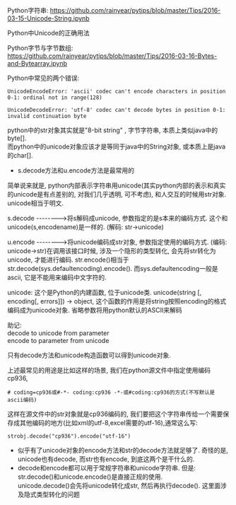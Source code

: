 Python字符串: https://github.com/rainyear/pytips/blob/master/Tips/2016-03-15-Unicode-String.ipynb

Python中Unicode的正确用法

Python字节与字节数组: https://github.com/rainyear/pytips/blob/master/Tips/2016-03-16-Bytes-and-Bytearray.ipynb

Python中常见的两个错误: 

```
UnicodeEncodeError: 'ascii' codec can't encode characters in position 0-1: ordinal not in range(128)

UnicodeDecodeError: 'utf-8' codec can't decode bytes in position 0-1: invalid continuation byte
```

python中的str对象其实就是"8-bit string" , 字节字符串, 本质上类似java中的byte[].    
而python中的unicode对象应该才是等同于java中的String对象, 或本质上是java的char[]. 

- s.decode方法和u.encode方法是最常用的   

简单说来就是, python内部表示字符串用unicode(其实python内部的表示和真实的unicode是有点差别的, 对我们几乎透明, 可不考虑), 和人交互的时候用str对象. unicode相当于明文. 

s.decode -------->将s解码成unicode, 参数指定的是s本来的编码方式. 这个和unicode(s,encodename)是一样的.  (解码: str->unicode)  

u.encode -------->将unicode编码成str对象, 参数指定使用的编码方式. (编码: unicode->str)在调用该接口时候, 涉及一个隐形的类型转化, 会先将str转化为unicode, 才能进行编码. str.encode()相当于str.decode(sys.defaultencoding).encode(). 而sys.defaultencoding一般是ascii, 它是不能用来编码中文字符的. 


unicode: 这个是Python的内建函数, 位于unicode类. unicode(string [, encoding[, errors]]) -> object, 这个函数的作用是将string按照encoding的格式编码成为unicode对象. 省略参数将用python默认的ASCII来解码


助记:   
decode to unicode from parameter   
encode to parameter from unicode 

只有decode方法和unicode构造函数可以得到unicode对象. 

上述最常见的用途是比如这样的场景, 我们在python源文件中指定使用编码cp936,  

```
# coding=cp936或#-*- coding:cp936 -*-或#coding:cp936的方式(不写默认是ascii编码) 
```

这样在源文件中的str对象就是cp936编码的, 我们要把这个字符串传给一个需要保存成其他编码的地方(比如xml的utf-8,excel需要的utf-16),通常这么写:  

```
strobj.decode("cp936").encode("utf-16") 
```

- 似乎有了unicode对象的encode方法和str的decode方法就足够了. 奇怪的是, unicode也有decode, 而str也有encode, 到底这两个是干什么的.  
- decode和encode都可以用于常规字符串和unicode字符串. 
但是:   
    str.decode()和unicode.encode()是直接正规的使用.   
    unicode.decode()会先将unicode转化成str, 然后再执行decode(). 
这里面涉及隐式类型转化的问题